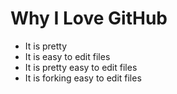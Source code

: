 # Why I Love GitHub

* It is pretty
* It is easy to edit files
* It is pretty easy to edit files
* It is forking easy to edit files